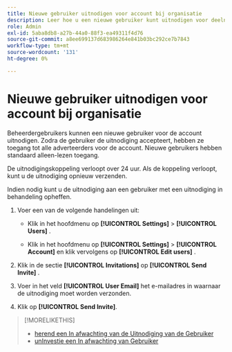 ```yaml
---
title: Nieuwe gebruiker uitnodigen voor account bij organisatie
description: Leer hoe u een nieuwe gebruiker kunt uitnodigen voor deelname aan het account.
role: Admin
exl-id: 5aba8db8-a27b-44a0-88f3-ea49311f4d76
source-git-commit: a8ee699137d683986264e841b03bc292ce7b7843
workflow-type: tm+mt
source-wordcount: '131'
ht-degree: 0%

---
```


# Nieuwe gebruiker uitnodigen voor account bij organisatie

Beheerdergebruikers kunnen een nieuwe gebruiker voor de account uitnodigen. Zodra de gebruiker de uitnodiging accepteert, hebben ze toegang tot alle adverteerders voor de account. Nieuwe gebruikers hebben standaard alleen-lezen toegang.

De uitnodigingskoppeling verloopt over 24 uur. Als de koppeling verloopt, kunt u de uitnodiging opnieuw verzenden.

Indien nodig kunt u de uitnodiging aan een gebruiker met een uitnodiging in behandeling opheffen.

1. Voer een van de volgende handelingen uit:

   * Klik in het hoofdmenu op **[!UICONTROL Settings]** > **[!UICONTROL Users]** .

   * Klik in het hoofdmenu op **[!UICONTROL Settings]** > **[!UICONTROL Account]** en klik vervolgens op **[!UICONTROL Edit users]** .

1. Klik in de sectie **[!UICONTROL Invitations]** op **[!UICONTROL Send Invite]** .

1. Voer in het veld **[!UICONTROL User Email]** het e-mailadres in waarnaar de uitnodiging moet worden verzonden.

1. Klik op **[!UICONTROL Send Invite]**.

>[!MORELIKETHIS]
>
>* [ herend een In afwachting van de Uitnodiging van de Gebruiker ](user-resend-invite.md)
>* [ unInvestie een In afwachting van Gebruiker ](user-uninvite.md)

<!-- >* [Edit User Permissions or Delete a User](user-edit.md) -->
